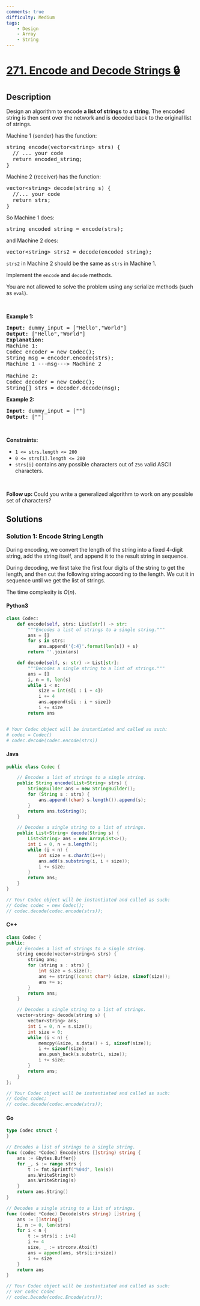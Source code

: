 ```yaml
---
comments: true
difficulty: Medium
tags:
    - Design
    - Array
    - String
---
```


<!-- problem:start -->

# [271. Encode and Decode Strings 🔒](https://leetcode.com/problems/encode-and-decode-strings)

## Description

<!-- description:start -->

<p>Design an algorithm to encode <b>a list of strings</b> to <b>a string</b>. The encoded string is then sent over the network and is decoded back to the original list of strings.</p>

<p>Machine 1 (sender) has the function:</p>

<pre>
string encode(vector&lt;string&gt; strs) {
  // ... your code
  return encoded_string;
}</pre>

Machine 2 (receiver) has the function:

<pre>
vector&lt;string&gt; decode(string s) {
  //... your code
  return strs;
}
</pre>

<p>So Machine 1 does:</p>

<pre>
string encoded_string = encode(strs);
</pre>

<p>and Machine 2 does:</p>

<pre>
vector&lt;string&gt; strs2 = decode(encoded_string);
</pre>

<p><code>strs2</code> in Machine 2 should be the same as <code>strs</code> in Machine 1.</p>

<p>Implement the <code>encode</code> and <code>decode</code> methods.</p>

<p>You are not allowed to&nbsp;solve the problem using any serialize methods (such as <code>eval</code>).</p>

<p>&nbsp;</p>
<p><strong class="example">Example 1:</strong></p>

<pre>
<strong>Input:</strong> dummy_input = [&quot;Hello&quot;,&quot;World&quot;]
<strong>Output:</strong> [&quot;Hello&quot;,&quot;World&quot;]
<strong>Explanation:</strong>
Machine 1:
Codec encoder = new Codec();
String msg = encoder.encode(strs);
Machine 1 ---msg---&gt; Machine 2

Machine 2:
Codec decoder = new Codec();
String[] strs = decoder.decode(msg);
</pre>

<p><strong class="example">Example 2:</strong></p>

<pre>
<strong>Input:</strong> dummy_input = [&quot;&quot;]
<strong>Output:</strong> [&quot;&quot;]
</pre>

<p>&nbsp;</p>
<p><strong>Constraints:</strong></p>

<ul>
	<li><code>1 &lt;= strs.length &lt;= 200</code></li>
	<li><code>0 &lt;= strs[i].length &lt;= 200</code></li>
	<li><code>strs[i]</code> contains any possible characters out of <code>256</code> valid ASCII characters.</li>
</ul>

<p>&nbsp;</p>
<p><strong>Follow up: </strong>Could you write a generalized algorithm to work on any possible set of characters?</p>

<!-- description:end -->

## Solutions

<!-- solution:start -->

### Solution 1: Encode String Length

During encoding, we convert the length of the string into a fixed 4-digit string, add the string itself, and append it to the result string in sequence.

During decoding, we first take the first four digits of the string to get the length, and then cut the following string according to the length. We cut it in sequence until we get the list of strings.

The time complexity is $O(n)$.

<!-- tabs:start -->

#### Python3

```python
class Codec:
    def encode(self, strs: List[str]) -> str:
        """Encodes a list of strings to a single string."""
        ans = []
        for s in strs:
            ans.append('{:4}'.format(len(s)) + s)
        return ''.join(ans)

    def decode(self, s: str) -> List[str]:
        """Decodes a single string to a list of strings."""
        ans = []
        i, n = 0, len(s)
        while i < n:
            size = int(s[i : i + 4])
            i += 4
            ans.append(s[i : i + size])
            i += size
        return ans


# Your Codec object will be instantiated and called as such:
# codec = Codec()
# codec.decode(codec.encode(strs))
```

#### Java

```java
public class Codec {

    // Encodes a list of strings to a single string.
    public String encode(List<String> strs) {
        StringBuilder ans = new StringBuilder();
        for (String s : strs) {
            ans.append((char) s.length()).append(s);
        }
        return ans.toString();
    }

    // Decodes a single string to a list of strings.
    public List<String> decode(String s) {
        List<String> ans = new ArrayList<>();
        int i = 0, n = s.length();
        while (i < n) {
            int size = s.charAt(i++);
            ans.add(s.substring(i, i + size));
            i += size;
        }
        return ans;
    }
}

// Your Codec object will be instantiated and called as such:
// Codec codec = new Codec();
// codec.decode(codec.encode(strs));
```

#### C++

```cpp
class Codec {
public:
    // Encodes a list of strings to a single string.
    string encode(vector<string>& strs) {
        string ans;
        for (string s : strs) {
            int size = s.size();
            ans += string((const char*) &size, sizeof(size));
            ans += s;
        }
        return ans;
    }

    // Decodes a single string to a list of strings.
    vector<string> decode(string s) {
        vector<string> ans;
        int i = 0, n = s.size();
        int size = 0;
        while (i < n) {
            memcpy(&size, s.data() + i, sizeof(size));
            i += sizeof(size);
            ans.push_back(s.substr(i, size));
            i += size;
        }
        return ans;
    }
};

// Your Codec object will be instantiated and called as such:
// Codec codec;
// codec.decode(codec.encode(strs));
```

#### Go

```go
type Codec struct {
}

// Encodes a list of strings to a single string.
func (codec *Codec) Encode(strs []string) string {
	ans := &bytes.Buffer{}
	for _, s := range strs {
		t := fmt.Sprintf("%04d", len(s))
		ans.WriteString(t)
		ans.WriteString(s)
	}
	return ans.String()
}

// Decodes a single string to a list of strings.
func (codec *Codec) Decode(strs string) []string {
	ans := []string{}
	i, n := 0, len(strs)
	for i < n {
		t := strs[i : i+4]
		i += 4
		size, _ := strconv.Atoi(t)
		ans = append(ans, strs[i:i+size])
		i += size
	}
	return ans
}

// Your Codec object will be instantiated and called as such:
// var codec Codec
// codec.Decode(codec.Encode(strs));
```

<!-- tabs:end -->

<!-- solution:end -->

<!-- problem:end -->
